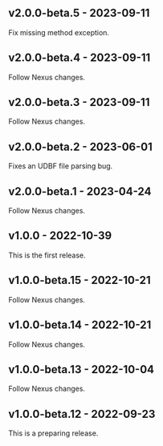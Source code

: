 ## v2.0.0-beta.5 - 2023-09-11

Fix missing method exception.

## v2.0.0-beta.4 - 2023-09-11

Follow Nexus changes.

## v2.0.0-beta.3 - 2023-09-11

Follow Nexus changes.

## v2.0.0-beta.2 - 2023-06-01

Fixes an UDBF file parsing bug.

## v2.0.0-beta.1 - 2023-04-24

Follow Nexus changes.

## v1.0.0 - 2022-10-39

This is the first release.

## v1.0.0-beta.15 - 2022-10-21

Follow Nexus changes.

## v1.0.0-beta.14 - 2022-10-21

Follow Nexus changes.

## v1.0.0-beta.13 - 2022-10-04

Follow Nexus changes.

## v1.0.0-beta.12 - 2022-09-23

This is a preparing release.